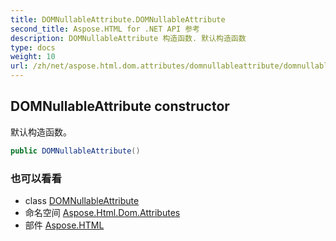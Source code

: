 ```yaml
---
title: DOMNullableAttribute.DOMNullableAttribute
second_title: Aspose.HTML for .NET API 参考
description: DOMNullableAttribute 构造函数. 默认构造函数
type: docs
weight: 10
url: /zh/net/aspose.html.dom.attributes/domnullableattribute/domnullableattribute/
---
```

## DOMNullableAttribute constructor

默认构造函数。

```csharp
public DOMNullableAttribute()
```

### 也可以看看

* class [DOMNullableAttribute](../)
* 命名空间 [Aspose.Html.Dom.Attributes](../../domnullableattribute/)
* 部件 [Aspose.HTML](../../../)


